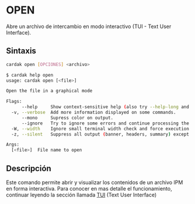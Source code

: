 # OPEN

Abre un archivo de intercambio en modo interactivo (TUI - Text User Interface).

## Sintaxis

```bash
cardak open [OPCIONES] <archivo>
```
```bash
$ cardak help open
usage: cardak open [<file>]

Open the file in a graphical mode

Flags:
      --help     Show context-sensitive help (also try --help-long and --help-man).
  -v, --verbose  Add more information displayed on some commands.
      --mono     Supress color on output.
      --ignore   Try to ignore some errors and continue processing the file
  -W, --width    Ignore small terminal width check and force execution
  -z, --silent   Suppress all output (banner, headers, summary) except the results. Specially useful for DESCRIBE command piped to a search utility like fzf

Args:
  [<file>]  File name to open
```
<!-- ![Ejemplo de uso del comando OPEN](/img/open-1.png) -->

## Descripción

Este comando permite abrir y visualizar los contenidos de un archivo IPM en forma interactiva. Para conocer en mas detalle el funcionamiento, continuar leyendo la sección llamada [TUI](/tui) (Text User Interface)

<!-- ## Interfaz TUI

La interfaz TUI proporciona:

- **Vista de lista de registros**: Navegación por todos los registros
- **Vista detallada**: Información completa de cada campo
- **Búsqueda interactiva**: Búsqueda en tiempo real
- **Filtrado**: Filtros dinámicos por campos
- **Exportación**: Exportar registros seleccionados
- **Estadísticas**: Información resumida del archivo

## Opciones

### `--filter <condicion>`
Inicia con un filtro aplicado.

**Ejemplo**:
```bash
cardak open --filter "PDS0023 = 512345" archivo.ipm
```

### `--goto <numero>`
Inicia en un registro específico.

**Ejemplo**:
```bash
cardak open --goto 1000 archivo.ipm
```

### `--search <patron>`
Inicia con una búsqueda activa.

**Ejemplo**:
```bash
cardak open --search "512345" archivo.ipm
```

## Controles de Teclado

### Navegación Básica

| Tecla | Acción |
|-------|--------|
| `↑` / `k` | Registro anterior |
| `↓` / `j` | Registro siguiente |
| `Page Up` | Página anterior |
| `Page Down` | Página siguiente |
| `Home` / `g` | Primer registro |
| `End` / `G` | Último registro |
| `Enter` | Ver detalles del registro |
| `Esc` / `q` | Volver / Salir |

### Búsqueda y Filtrado

| Tecla | Acción |
|-------|--------|
| `/` | Búsqueda |
| `n` | Siguiente resultado |
| `N` | Resultado anterior |
| `f` | Aplicar filtro |
| `F` | Limpiar filtro |
| `*` | Buscar valor bajo cursor |

### Acciones

| Tecla | Acción |
|-------|--------|
| `e` | Exportar registro(s) actual(es) |
| `E` | Exportar todos |
| `d` | Ver descripción del archivo |
| `h` / `?` | Ayuda |
| `r` | Refrescar vista |

### Visualización

| Tecla | Acción |
|-------|--------|
| `Tab` | Cambiar vista (lista/detalle) |
| `v` | Cambiar formato de visualización |
| `c` | Copiar valor al portapapeles |
| `m` | Marcar/desmarcar registro |

## Pantallas del TUI

### 1. Pantalla Principal (Lista de Registros)

```
╔══════════════════════════════════════════════════════════════════════════╗
║ CardAK - archivo.ipm                                     5,234 registros ║
╠══════════════════════════════════════════════════════════════════════════╣
║ #      Tipo  PAN              Monto      Moneda  Fecha         STAN      ║
╠══════════════════════════════════════════════════════════════════════════╣
║ 1      0000  [Header]         -          -       2025-01-15    -         ║
║ 2    → 0240  5123****1234     $150.00    USD     01-15 12:30   123456    ║
║ 3      0240  5123****5678     $75.50     USD     01-15 12:31   123457    ║
║ 4      0240  5123****9012     $200.00    USD     01-15 12:32   123458    ║
║ ...                                                                       ║
╠══════════════════════════════════════════════════════════════════════════╣
║ [/] Buscar  [f] Filtrar  [Enter] Detalles  [e] Exportar  [q] Salir      ║
╚══════════════════════════════════════════════════════════════════════════╝
```

### 2. Pantalla de Detalles

```
╔══════════════════════════════════════════════════════════════════════════╗
║ Registro #2 - Tipo: 0240 (Transaction)                                  ║
╠══════════════════════════════════════════════════════════════════════════╣
║ Campo              Descripción                          Valor            ║
╠══════════════════════════════════════════════════════════════════════════╣
║ Record Type        Tipo de registro                     0240             ║
║ DE002              Primary Account Number               5123456789012345 ║
║ DE004              Amount, Transaction                  000000015000     ║
║                    (Equivalente: $150.00)                                ║
║ DE007              Transmission Date/Time               0115123045       ║
║                    (2025-01-15 12:30:45)                                ║
║ DE011              STAN                                 123456           ║
║ DE022              POS Entry Mode                       000              ║
║ DE024              Function Code                        200              ║
║ DE025              Message Reason Code                  00               ║
║ DE049              Currency Code                        840              ║
║                    (USD - US Dollar)                                     ║
║ PDS0023            BIN                                  512345           ║
║ ...                                                                       ║
╠══════════════════════════════════════════════════════════════════════════╣
║ [Esc] Volver  [e] Exportar  [c] Copiar  [↑↓] Navegar                    ║
╚══════════════════════════════════════════════════════════════════════════╝
```

### 3. Pantalla de Búsqueda

```
╔══════════════════════════════════════════════════════════════════════════╗
║ Búsqueda                                                                 ║
╠══════════════════════════════════════════════════════════════════════════╣
║ Patrón: [512345________________]                                         ║
║                                                                           ║
║ Buscar en:                                                               ║
║   [x] Todos los campos                                                   ║
║   [ ] Campo específico: [_____________]                                  ║
║                                                                           ║
║ Opciones:                                                                ║
║   [ ] Expresión regular                                                  ║
║   [ ] Ignorar mayúsculas                                                 ║
║                                                                           ║
║ Resultados: 1,234 registros encontrados                                 ║
║                                                                           ║
╠══════════════════════════════════════════════════════════════════════════╣
║ [Enter] Buscar  [Esc] Cancelar  [n] Siguiente  [N] Anterior             ║
╚══════════════════════════════════════════════════════════════════════════╝
```

### 4. Pantalla de Filtro

```
╔══════════════════════════════════════════════════════════════════════════╗
║ Aplicar Filtro                                                           ║
╠══════════════════════════════════════════════════════════════════════════╣
║ Condición: [PDS0023 = 512345___________________________________]         ║
║                                                                           ║
║ Ejemplos:                                                                ║
║   PDS0023 = 512345                                                       ║
║   DE004 > 100000                                                         ║
║   DE049 = 840 AND DE004 > 10000                                          ║
║   PDS0023 IN (512345, 512346)                                            ║
║                                                                           ║
║ Filtros Rápidos:                                                         ║
║   [1] BIN específico                                                     ║
║   [2] Rango de fechas                                                    ║
║   [3] Rango de montos                                                    ║
║   [4] Moneda específica                                                  ║
║                                                                           ║
╠══════════════════════════════════════════════════════════════════════════╣
║ [Enter] Aplicar  [Esc] Cancelar  [F] Limpiar filtro                     ║
╚══════════════════════════════════════════════════════════════════════════╝
```

## Ejemplos de Uso

### Abrir archivo simple

```bash
cardak open archivo.ipm
```

### Abrir con filtro inicial

```bash
cardak open --filter "PDS0023 = 512345" archivo.ipm
```

### Abrir en registro específico

```bash
cardak open --goto 1000 archivo.ipm
```

### Abrir con búsqueda activa

```bash
cardak open --search "512345" archivo.ipm
```

## Funciones Avanzadas

### Exportación desde TUI

1. Presionar `e` en un registro para exportar ese registro
2. Marcar múltiples registros con `m` y luego `e`
3. Presionar `E` para exportar todos los registros visibles (con filtro aplicado)

### Flujo de Trabajo Típico

```bash
# 1. Abrir archivo
cardak open archivo.ipm

# 2. En TUI:
#    - Navegar con flechas
#    - Presionar '/' para buscar
#    - Ingresar "512345"
#    - Presionar 'n' para siguiente resultado

# 3. Ver detalles:
#    - Presionar Enter en registro interesante

# 4. Filtrar:
#    - Presionar 'f' para filtro
#    - Ingresar "DE004 > 100000"
#    - Enter para aplicar

# 5. Exportar:
#    - Presionar 'E' para exportar filtrados
#    - Seleccionar formato (CSV, JSON, XML)
#    - Especificar archivo de salida
```

## Notas

- El TUI es de solo lectura, no modifica el archivo
- Funciona con archivos de cualquier tamaño (carga lazy)
- Los filtros y búsquedas son en tiempo real
- Se puede copiar al portapapeles (en terminales que lo soporten)
- Los colores se adaptan al tema de la terminal
- Use `h` o `?` dentro del TUI para ver ayuda completa
- El TUI se cierra con `q` o `Esc` (desde vista principal)

Para más información sobre el TUI, consulte la [documentación detallada de TUI](../tui).

 -->
